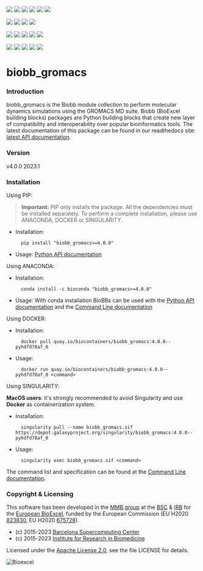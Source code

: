 [![](https://img.shields.io/github/v/tag/bioexcel/biobb_gromacs?label=Version)](https://GitHub.com/bioexcel/biobb_gromacs/tags/)
[![](https://img.shields.io/pypi/v/biobb-gromacs.svg?label=Pypi)](https://pypi.python.org/pypi/biobb-gromacs/)
[![](https://img.shields.io/conda/vn/bioconda/biobb_gromacs?label=Conda)](https://anaconda.org/bioconda/biobb_gromacs)
[![](https://img.shields.io/conda/dn/bioconda/biobb_gromacs?label=Conda%20Downloads)](https://anaconda.org/bioconda/biobb_gromacs)
[![](https://img.shields.io/badge/Docker-Quay.io-blue)](https://quay.io/repository/biocontainers/biobb_gromacs?tab=tags)
[![](https://img.shields.io/badge/Singularity-GalaxyProject-blue)](https://depot.galaxyproject.org/singularity/biobb_gromacs:4.0.0--pyhdfd78af_0)

[![](https://img.shields.io/badge/OS-Unix%20%7C%20MacOS-blue)](https://github.com/bioexcel/biobb_gromacs)
[![](https://img.shields.io/pypi/pyversions/biobb-gromacs.svg?label=Python%20Versions)](https://pypi.org/project/biobb-gromacs/)
[![](https://img.shields.io/badge/License-Apache%202.0-blue.svg)](https://opensource.org/licenses/Apache-2.0)
[![](https://img.shields.io/badge/Open%20Source%3f-Yes!-blue)](https://github.com/bioexcel/biobb_gromacs)

[![](https://readthedocs.org/projects/biobb-gromacs/badge/?version=latest&label=Docs)](https://biobb-gromacs.readthedocs.io/en/latest/?badge=latest)
[![](https://img.shields.io/website?down_message=Offline&label=Biobb%20Website&up_message=Online&url=https%3A%2F%2Fmmb.irbbarcelona.org%2Fbiobb%2F)](https://mmb.irbbarcelona.org/biobb/)
[![](https://img.shields.io/badge/Youtube-tutorial-blue?logo=youtube&logoColor=red)](https://www.youtube.com/watch?v=ou1DOGNs0xM)
[![](https://zenodo.org/badge/DOI/10.1038/s41597-019-0177-4.svg)](https://doi.org/10.1038/s41597-019-0177-4)
[![](https://img.shields.io/endpoint?color=brightgreen&url=https%3A%2F%2Fapi.juleskreuer.eu%2Fcitation-badge.php%3Fshield%26doi%3D10.1038%2Fs41597-019-0177-4)](https://www.nature.com/articles/s41597-019-0177-4#citeas)

[![](https://docs.bioexcel.eu/biobb_gromacs/junit/testsbadge.svg)](https://docs.bioexcel.eu/biobb_gromacs/junit/report.html)
[![](https://docs.bioexcel.eu/biobb_gromacs/coverage/coveragebadge.svg)](https://docs.bioexcel.eu/biobb_gromacs/coverage/)
[![](https://docs.bioexcel.eu/biobb_gromacs/flake8/flake8badge.svg)](https://docs.bioexcel.eu/biobb_gromacs/flake8/)
[![](https://img.shields.io/github/last-commit/bioexcel/biobb_gromacs?label=Last%20Commit)](https://github.com/bioexcel/biobb_gromacs/commits/master)
[![](https://img.shields.io/github/issues/bioexcel/biobb_gromacs.svg?color=brightgreen&label=Issues)](https://GitHub.com/bioexcel/biobb_gromacs/issues/)


# biobb_gromacs

### Introduction
biobb_gromacs is the Biobb module collection to perform molecular dynamics simulations using the GROMACS MD suite.
Biobb (BioExcel building blocks) packages are Python building blocks that
create new layer of compatibility and interoperability over popular
bioinformatics tools.
The latest documentation of this package can be found in our readthedocs site:
[latest API documentation](http://biobb-gromacs.readthedocs.io/en/latest/).

### Version
v4.0.0 2023.1

### Installation
Using PIP:

> **Important:** PIP only installs the package. All the dependencies must be installed separately. To perform a complete installation, please use ANACONDA, DOCKER or SINGULARITY.

* Installation:


        pip install "biobb_gromacs>=4.0.0"


* Usage: [Python API documentation](https://biobb-gromacs.readthedocs.io/en/latest/modules.html)

Using ANACONDA:

* Installation:


        conda install -c bioconda "biobb_gromacs>=4.0.0"


* Usage: With conda installation BioBBs can be used with the [Python API documentation](https://biobb-gromacs.readthedocs.io/en/latest/modules.html) and the [Command Line documentation](https://biobb-gromacs.readthedocs.io/en/latest/command_line.html)

Using DOCKER:

* Installation:


        docker pull quay.io/biocontainers/biobb_gromacs:4.0.0--pyhdfd78af_0


* Usage:


        docker run quay.io/biocontainers/biobb_gromacs:4.0.0--pyhdfd78af_0 <command>


Using SINGULARITY:

**MacOS users**: it's strongly recommended to avoid Singularity and use **Docker** as containerization system.

* Installation:


        singularity pull --name biobb_gromacs.sif https://depot.galaxyproject.org/singularity/biobb_gromacs:4.0.0--pyhdfd78af_0


* Usage:


        singularity exec biobb_gromacs.sif <command>


The command list and specification can be found at the [Command Line documentation](https://biobb-gromacs.readthedocs.io/en/latest/command_line.html).


### Copyright & Licensing
This software has been developed in the [MMB group](http://mmb.irbbarcelona.org) at the [BSC](http://www.bsc.es/) & [IRB](https://www.irbbarcelona.org/) for the [European BioExcel](http://bioexcel.eu/), funded by the European Commission (EU H2020 [823830](http://cordis.europa.eu/projects/823830), EU H2020 [675728](http://cordis.europa.eu/projects/675728)).

* (c) 2015-2023 [Barcelona Supercomputing Center](https://www.bsc.es/)
* (c) 2015-2023 [Institute for Research in Biomedicine](https://www.irbbarcelona.org/)

Licensed under the
[Apache License 2.0](https://www.apache.org/licenses/LICENSE-2.0), see the file LICENSE for details.

![](https://bioexcel.eu/wp-content/uploads/2019/04/Bioexcell_logo_1080px_transp.png "Bioexcel")
